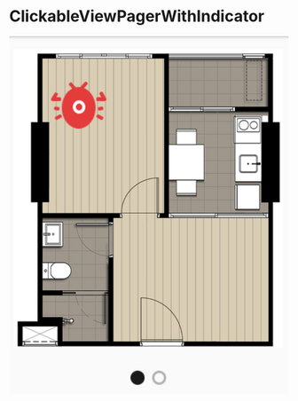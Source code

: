 # ClickableViewPagerWithIndicator
![Image text](https://github.com/Mcl-123/ClickableViewPagerWithIndicator/blob/master/readme.png)